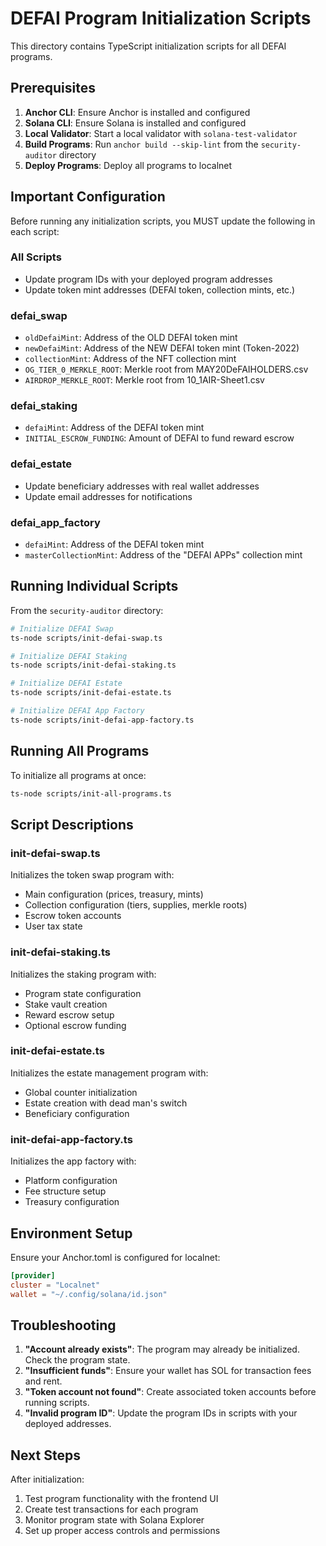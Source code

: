 # DEFAI Program Initialization Scripts

This directory contains TypeScript initialization scripts for all DEFAI programs.

## Prerequisites

1. **Anchor CLI**: Ensure Anchor is installed and configured
2. **Solana CLI**: Ensure Solana is installed and configured
3. **Local Validator**: Start a local validator with `solana-test-validator`
4. **Build Programs**: Run `anchor build --skip-lint` from the `security-auditor` directory
5. **Deploy Programs**: Deploy all programs to localnet

## Important Configuration

Before running any initialization scripts, you MUST update the following in each script:

### All Scripts
- Update program IDs with your deployed program addresses
- Update token mint addresses (DEFAI token, collection mints, etc.)

### defai_swap
- `oldDefaiMint`: Address of the OLD DEFAI token mint
- `newDefaiMint`: Address of the NEW DEFAI token mint (Token-2022)
- `collectionMint`: Address of the NFT collection mint
- `OG_TIER_0_MERKLE_ROOT`: Merkle root from MAY20DeFAIHOLDERS.csv
- `AIRDROP_MERKLE_ROOT`: Merkle root from 10_1AIR-Sheet1.csv

### defai_staking
- `defaiMint`: Address of the DEFAI token mint
- `INITIAL_ESCROW_FUNDING`: Amount of DEFAI to fund reward escrow

### defai_estate
- Update beneficiary addresses with real wallet addresses
- Update email addresses for notifications

### defai_app_factory
- `defaiMint`: Address of the DEFAI token mint
- `masterCollectionMint`: Address of the "DEFAI APPs" collection mint

## Running Individual Scripts

From the `security-auditor` directory:

```bash
# Initialize DEFAI Swap
ts-node scripts/init-defai-swap.ts

# Initialize DEFAI Staking
ts-node scripts/init-defai-staking.ts

# Initialize DEFAI Estate
ts-node scripts/init-defai-estate.ts

# Initialize DEFAI App Factory
ts-node scripts/init-defai-app-factory.ts
```

## Running All Programs

To initialize all programs at once:

```bash
ts-node scripts/init-all-programs.ts
```

## Script Descriptions

### init-defai-swap.ts
Initializes the token swap program with:
- Main configuration (prices, treasury, mints)
- Collection configuration (tiers, supplies, merkle roots)
- Escrow token accounts
- User tax state

### init-defai-staking.ts
Initializes the staking program with:
- Program state configuration
- Stake vault creation
- Reward escrow setup
- Optional escrow funding

### init-defai-estate.ts
Initializes the estate management program with:
- Global counter initialization
- Estate creation with dead man's switch
- Beneficiary configuration

### init-defai-app-factory.ts
Initializes the app factory with:
- Platform configuration
- Fee structure setup
- Treasury configuration

## Environment Setup

Ensure your Anchor.toml is configured for localnet:

```toml
[provider]
cluster = "Localnet"
wallet = "~/.config/solana/id.json"
```

## Troubleshooting

1. **"Account already exists"**: The program may already be initialized. Check the program state.
2. **"Insufficient funds"**: Ensure your wallet has SOL for transaction fees and rent.
3. **"Token account not found"**: Create associated token accounts before running scripts.
4. **"Invalid program ID"**: Update the program IDs in scripts with your deployed addresses.

## Next Steps

After initialization:
1. Test program functionality with the frontend UI
2. Create test transactions for each program
3. Monitor program state with Solana Explorer
4. Set up proper access controls and permissions 